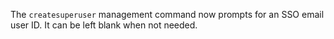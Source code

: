 The `createsuperuser` management command now prompts for an SSO email user ID. It can be left blank when not needed.
